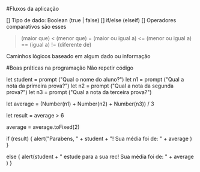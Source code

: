 #Fluxos da aplicação

[] Tipo de dado: Boolean (true | false)
[] if/else (elseif)
[] Operadores comparativos são esses 

> (maior que)
< (menor que)
= (maior ou igual a)
<= (menor ou igual a)
== (igual a)
!= (diferente de)

Caminhos lógicos baseado em algum dado ou informação

#Boas práticas na programação
Não repetir código


let student = prompt ("Qual o nome do aluno?")
let n1 = prompt ("Qual a nota da primeira prova?")
let n2 = prompt ("Qual a nota da segunda prova?")
let n3 = prompt ("Qual a nota da terceira prova?")

let average = (Number(n1) + Number(n2) + Number(n3)) / 3

let result = average  > 6

average = average.toFixed(2)

if (result) {
alert("Parabens, " + student + "! Sua média foi de: " + average ) 
}

else {
alert(student + " estude para a sua rec! Sua média foi de: " + average )
}
